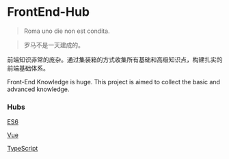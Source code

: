 # FrontEnd-Hub

> Roma uno die non est condita.

> 罗马不是一天建成的。

前端知识非常的庞杂。通过集装箱的方式收集所有基础和高级知识点，构建扎实的前端基础体系。

Front-End Knowledge is huge. This project is aimed to collect the basic and advanced knowledge.

### Hubs

[ES6](./es6/readme.md)

[Vue](./vue/readme.md)

[TypeScript](./typescript/readme.md)



